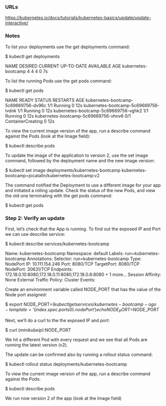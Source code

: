 ### URLs
https://kubernetes.io/docs/tutorials/kubernetes-basics/update/update-interactive/

### Notes
To list your deployments use the get deployments command: 

$ kubectl get deployments

NAME                  DESIRED   CURRENT   UP-TO-DATE   AVAILABLE   AGE
kubernetes-bootcamp   4         4         4            0           7s

To list the running Pods use the get pods command:

$ kubectl get pods

NAME                                   READY     STATUS              RESTARTS   AGE
kubernetes-bootcamp-5c69669756-dv96c   1/1       Running             0          12s
kubernetes-bootcamp-5c69669756-lvdnk   1/1       Running             0          12s
kubernetes-bootcamp-5c69669756-vghk2   1/1       Running             0          12s
kubernetes-bootcamp-5c69669756-vhnv6   0/1       ContainerCreating   0          12s

To view the current image version of the app, run a describe command against the Pods (look at the Image field):

$ kubectl describe pods

To update the image of the application to version 2, use the set image command, followed by the deployment name and the new image version:

$ kubectl set image deployments/kubernetes-bootcamp kubernetes-bootcamp=jocatalin/kubernetes-bootcamp:v2

The command notified the Deployment to use a different image for your app and initiated a rolling update. Check the status of the new Pods, and view the old one terminating with the get pods command:

$ kubectl get pods

### Step 2: Verify an update
First, let’s check that the App is running. To find out the exposed IP and Port we can use describe service:

$ kubectl describe services/kubernetes-bootcamp

Name:                     kubernetes-bootcamp
Namespace:                default
Labels:                   run=kubernetes-bootcamp
Annotations:              <none>
Selector:                 run=kubernetes-bootcamp
Type:                     NodePort
IP:                       10.111.154.246
Port:                     <unset>  8080/TCP
TargetPort:               8080/TCP
NodePort:                 <unset>  30631/TCP
Endpoints:                172.18.0.10:8080,172.18.0.11:8080,172.18.0.8:8080 + 1 more...
Session Affinity:         None
External Traffic Policy:  Cluster
Events:                   <none>

Create an environment variable called NODE_PORT that has the value of the Node port assigned:

$ export NODE_PORT=$(kubectl get services/kubernetes-bootcamp -o go-template='{{(index .spec.ports 0).nodePort}}')
echo NODE_PORT=$NODE_PORT

Next, we’ll do a curl to the the exposed IP and port:

$ curl $(minikube ip):$NODE_PORT

We hit a different Pod with every request and we see that all Pods are running the latest version (v2).

The update can be confirmed also by running a rollout status command:

$ kubectl rollout status deployments/kubernetes-bootcamp

To view the current image version of the app, run a describe command against the Pods:

$ kubectl describe pods

We run now version 2 of the app (look at the Image field)

